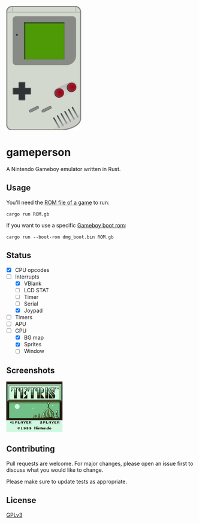 ![gameboy-icon](images/gameboy.png)

# gameperson

A Nintendo Gameboy emulator written in Rust.

## Usage

You'll need the [ROM file of a game](https://www.google.com/search?q=game+boy+roms) to run:

```shell
cargo run ROM.gb
```

If you want to use a specific [Gameboy boot rom](https://www.google.com/search?q=game+boy+boot+rom):

```shell
cargo run --boot-rom dmg_boot.bin ROM.gb
```

## Status

- [x] CPU opcodes
- [ ] Interrupts
  - [x] VBlank
  - [ ] LCD STAT
  - [ ] Timer
  - [ ] Serial
  - [x] Joypad
- [ ] Timers
- [ ] APU
- [ ] GPU
  - [x] BG map
  - [x] Sprites
  - [ ] Window

## Screenshots

<img src="images/tetris.png" width="150" />

## Contributing
Pull requests are welcome. For major changes, please open an issue first to discuss what you would like to change.

Please make sure to update tests as appropriate.

## License
[GPLv3](https://www.gnu.org/licenses/gpl-3.0.en.html)
